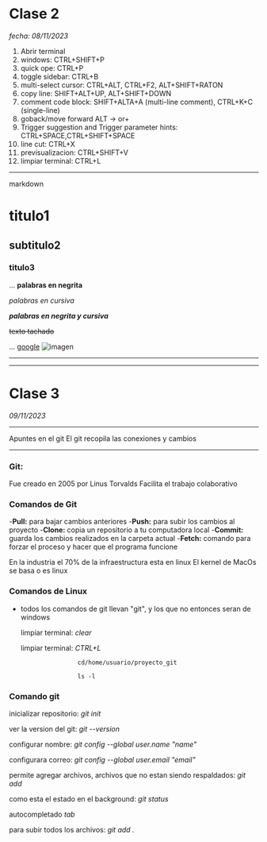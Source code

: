 # Clase 2

*fecha: 08/11/2023*

1. Abrir terminal 
2. windows:             CTRL+SHIFT+P
3. quick ope:           CTRL+P  
4. toggle sidebar:      CTRL+B
5. multi-select cursor: CTRL+ALT, CTRL+F2, ALT+SHIFT+RATON
6. copy line:           SHIFT+ALT+UP, ALT+SHIFT+DOWN
7. comment code block:  SHIFT+ALTA+A (multi-line comment), CTRL+K+C (single-line)
8. goback/move forward ALT -> or+
9. Trigger suggestion and Trigger parameter hints: CTRL+SPACE,CTRL+SHIFT+SPACE
10. line cut:           CTRL+X
11. previsualizacion:   CTRL+SHIFT+V
12. limpiar terminal:   CTRL+L

----------------------------------
markdown
# titulo1

## subtitulo2

### titulo3
...
**palabras en negrita**

*palabras en cursiva*

***palabras en negrita y cursiva***

~~texto tachado~~

...
[google](www.google.com)
![imagen](img/img1.png)


------------------------------------------------------------
------------------------------------------------------------
# Clase 3

*09/11/2023*

-----------------------

Apuntes en el git 
El git recopila las conexiones y cambios 

-----------------------

### Git:

Fue creado en 2005 por Linus Torvalds
Facilita el trabajo colaborativo 
 
### Comandos de Git
 -**Pull:** para bajar cambios anteriores 
 -**Push:** para subir los cambios al proyecto 
 -**Clone:** copia un repositorio a tu computadora local
 -**Commit:** guarda los cambios realizados en la carpeta actual
-**Fetch:** comando para forzar el proceso y hacer que el programa funcione 

En la industria el 70% de la infraestructura esta en linux 
El kernel de MacOs se basa o es linux 

### Comandos de Linux 

- todos los comandos de git llevan "git", y los que no entonces seran de windows

  limpiar terminal:   *clear*

  limpiar terminal:   *CTRL+L*

                      cd/home/usuario/proyecto_git 

                      ls -l

### Comando git

inicializar repositorio:       *git init*

ver la version del git:        *git --version*

configurar nombre:             *git config --global user.name "name"*

configurara correo:            *git config --global user.email "email"*

permite agregar archivos, archivos que no estan siendo respaldados:                   *git add*

como esta el estado en el background:                                                 *git status*

autocompletado                  *tab*

 para subir todos los archivos:  *git add .*

 


